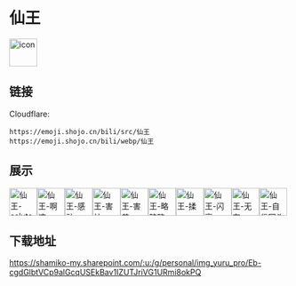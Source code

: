 # 仙王
<img src="https://emoji.shojo.cn/bili/src/仙王/icon.png" width="50" height="50" alt="icon">

## 链接
Cloudflare:
```
https://emoji.shojo.cn/bili/src/仙王
https://emoji.shojo.cn/bili/webp/仙王
```
## 展示
<img src="https://emoji.shojo.cn/bili/src/仙王/仙王-salute.png" width="50" height="50" alt="仙王-salute"><img src="https://emoji.shojo.cn/bili/src/仙王/仙王-啊这.png" width="50" height="50" alt="仙王-啊这"><img src="https://emoji.shojo.cn/bili/src/仙王/仙王-感动.png" width="50" height="50" alt="仙王-感动"><img src="https://emoji.shojo.cn/bili/src/仙王/仙王-害怕.png" width="50" height="50" alt="仙王-害怕"><img src="https://emoji.shojo.cn/bili/src/仙王/仙王-害羞.png" width="50" height="50" alt="仙王-害羞"><img src="https://emoji.shojo.cn/bili/src/仙王/仙王-略略略.png" width="50" height="50" alt="仙王-略略略"><img src="https://emoji.shojo.cn/bili/src/仙王/仙王-揉.png" width="50" height="50" alt="仙王-揉"><img src="https://emoji.shojo.cn/bili/src/仙王/仙王-闪亮.png" width="50" height="50" alt="仙王-闪亮"><img src="https://emoji.shojo.cn/bili/src/仙王/仙王-无奈.png" width="50" height="50" alt="仙王-无奈"><img src="https://emoji.shojo.cn/bili/src/仙王/仙王-自信回头.png" width="50" height="50" alt="仙王-自信回头">

## 下载地址

https://shamiko-my.sharepoint.com/:u:/g/personal/img_yuru_pro/Eb-cgdGlbtVCp9alGcqUSEkBav1IZUTJriVG1URmi8okPQ